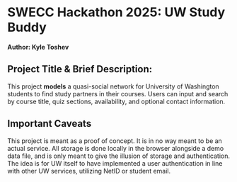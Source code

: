 # SWECC Hackathon 2025: UW Study Buddy
**Author: Kyle Toshev**

## Project Title & Brief Description:

This project **models** a quasi-social network for University of Washington students to find study partners in their courses. Users can input and search by course title, quiz sections, availability, and optional contact information.

## Important Caveats

This project is meant as a proof of concept. It is in no way meant to be an actual service. All storage is done locally in the browser alongside a demo data file, and is only meant to give the illusion of storage and authentication. The idea is for UW itself to have implemented a user authentication in line with other UW services, utilizing NetID or student email.